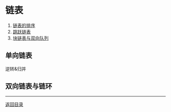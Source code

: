 # 链表
 1. [链表的排序](02-A.md)
 2. [跳跃链表](02-B.md)
 3. [块链表与双向队列](02-C.md)

## 单向链表

逆转&归并

## 双向链表与链环

---
[返回目录](../index.md)
